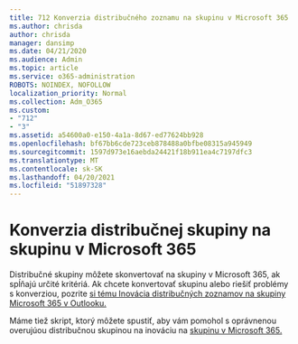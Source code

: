 ```yaml
---
title: 712 Konverzia distribučného zoznamu na skupinu v Microsoft 365
ms.author: chrisda
author: chrisda
manager: dansimp
ms.date: 04/21/2020
ms.audience: Admin
ms.topic: article
ms.service: o365-administration
ROBOTS: NOINDEX, NOFOLLOW
localization_priority: Normal
ms.collection: Adm_O365
ms.custom:
- "712"
- "3"
ms.assetid: a54600a0-e150-4a1a-8d67-ed77624bb928
ms.openlocfilehash: bf67bb6cde723ceb878488a0bfbe08315a945949
ms.sourcegitcommit: 1597d973e16aebda24421f18b911ea4c7197dfc3
ms.translationtype: MT
ms.contentlocale: sk-SK
ms.lasthandoff: 04/20/2021
ms.locfileid: "51897328"
---
```

# <a name="convert-a-distribution-group-to-a-microsoft-365-group"></a>Konverzia distribučnej skupiny na skupinu v Microsoft 365

Distribučné skupiny môžete skonvertovať na skupiny v Microsoft 365, ak spĺňajú určité kritériá. Ak chcete konvertovať skupinu alebo riešiť problémy s konverziou, pozrite [si tému Inovácia distribučných zoznamov na skupiny Microsoft 365 v Outlooku.](https://docs.microsoft.com/microsoft-365/admin/manage/upgrade-distribution-lists)

Máme tiež skript, ktorý môžete spustiť, aby vám pomohol s oprávnenou overujúou distribučnou skupinou na inováciu na [skupinu v Microsoft 365.](https://aka.ms/DLToM365Group)